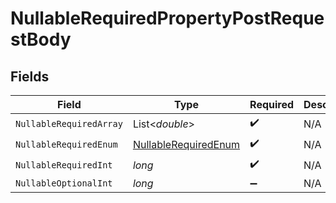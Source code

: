 # NullableRequiredPropertyPostRequestBody


## Fields

| Field                                                                   | Type                                                                    | Required                                                                | Description                                                             |
| ----------------------------------------------------------------------- | ----------------------------------------------------------------------- | ----------------------------------------------------------------------- | ----------------------------------------------------------------------- |
| `NullableRequiredArray`                                                 | List<*double*>                                                          | :heavy_check_mark:                                                      | N/A                                                                     |
| `NullableRequiredEnum`                                                  | [NullableRequiredEnum](../../Models/Operations/NullableRequiredEnum.md) | :heavy_check_mark:                                                      | N/A                                                                     |
| `NullableRequiredInt`                                                   | *long*                                                                  | :heavy_check_mark:                                                      | N/A                                                                     |
| `NullableOptionalInt`                                                   | *long*                                                                  | :heavy_minus_sign:                                                      | N/A                                                                     |